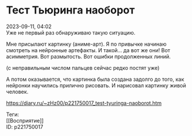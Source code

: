 Тест Тьюринга наоборот
=======================

   
 2023-09-11, 04:02   
  Уже не первый раз обнаруживаю такую ситуацию.   
   
 Мне присылают картинку (аниме-арт). Я по привычке начинаю смотреть на нейронные артефакты. И такой... да вот же они! Вот асимметрия. Вот размытость. Вот ошибки продолженных линий.   
   
 (с неправильным числом пальцев сейчас редко постят уже)   
   
 А потом оказывается, что картинка была создана задолго до того, как нейронки научились прилично рисовать. И нарисовал картинку живой человек.   
    
 <https://diary.ru/~zHz00/p221750017_test-tyuringa-naoborot.htm>   
   
 Теги:   
 [[Восприятие]]   
 ID: p221750017